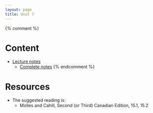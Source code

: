 ```yaml
---
layout: page
title: Unit 7
---
```


{% comment %} 
# Content

* [Lecture notes](materials/disease.handouts.pdf)
    * [Complete notes](materials/disease.complete.pdf)
{% endcomment %} 

# Resources

* The suggested reading is:
  * Molles and Cahill, Second (or Third) Canadian Edition, 15.1, 15.2


